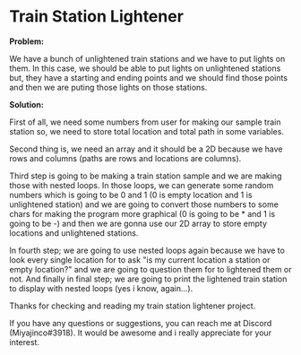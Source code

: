 # Train Station Lightener

<b>Problem:</b>

We have a bunch of unlightened train stations and we have to put lights on them.
In this case, we should be able to put lights on unlightened stations but, they have a starting and ending points and we should find those points and then we are puting those lights on those stations.

<b>Solution:</b>

First of all, we need some numbers from user for making our sample train station so, we need to store total location and total path in some variables.

Second thing is, we need an array and it should be a 2D because we have rows and columns (paths are rows and locations are columns).

Third step is going to be making a train station sample and we are making those with nested loops. In those loops, we can generate some random numbers which is going to be 0 and 1 (0 is empty location and 1 is unlightened station) and we are going to convert those numbers to some chars for making the program more graphical (0 is going to be * and 1 is going to be -) and then we are gonna use our 2D array to store empty locations and unlightened stations.

In fourth step; we are going to use nested loops again because we have to look every single location for to ask "is my current location a station or empty location?" and we are going to question them for to lightened them or not.
And finally in final step; we are going to print the lightened train station to display with nested loops (yes i know, again...).



Thanks for checking and reading my train station lightener project.

If you have any questions or suggestions, you can reach me at Discord (Miyajinco#3918). It would be awesome and i really appreciate for your interest.
